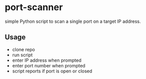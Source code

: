 # port-scanner
 simple Python script to scan a single port on a target IP address.

## Usage
* clone repo
* run script
* enter IP address when prompted
* enter port number when prompted
* script reports if port is open or closed
